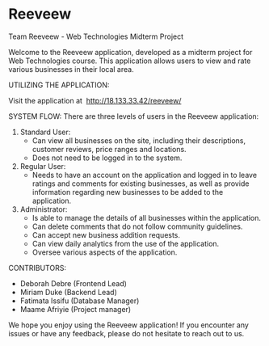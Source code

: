 # Reeveew
Team Reeveew - Web Technologies Midterm Project

Welcome to the Reeveew application, developed as a midterm project for Web Technologies course. This application allows users to view and rate various businesses in their local area.

UTILIZING THE APPLICATION:

Visit the application at  http://18.133.33.42/reeveew/

SYSTEM FLOW:
There are three levels of users in the Reeveew application:
1. Standard User:
    * Can view all businesses on the site, including their descriptions, customer reviews, price ranges and locations.
    * Does not need to be logged in to the system.
2. Regular User:
    * Needs to have an account on the application and logged in to leave ratings and comments for existing businesses, as well as provide information regarding new businesses to be added to the application.
3. Administrator:
    * Is able to manage the details of all businesses within the application.
    * Can delete comments that do not follow community guidelines.
    * Can accept new business addition requests.
    * Can view daily analytics from the use of the application.
    * Oversee various aspects of the application.

CONTRIBUTORS:
* Deborah Debre (Frontend Lead)
* Miriam Duke (Backend Lead)
* Fatimata Issifu (Database Manager)
* Maame Afriyie (Project manager)

We hope you enjoy using the Reeveew application! If you encounter any issues or have any feedback, please do not hesitate to reach out to us.
